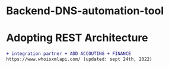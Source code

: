 # Backend-DNS-automation-tool

# Adopting REST Architecture 

```` diff
+ integration partner + ADD ACCOUTING + FINANCE
https://www.whoisxmlapi.com/ (updated: sept 24th, 2022)

